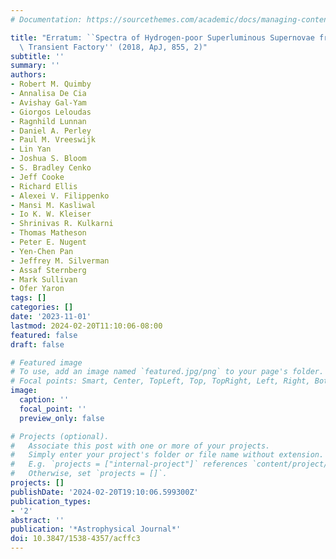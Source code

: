 ```yaml
---
# Documentation: https://sourcethemes.com/academic/docs/managing-content/

title: "Erratum: ``Spectra of Hydrogen-poor Superluminous Supernovae from the Palomar\
  \ Transient Factory'' (2018, ApJ, 855, 2)"
subtitle: ''
summary: ''
authors:
- Robert M. Quimby
- Annalisa De Cia
- Avishay Gal-Yam
- Giorgos Leloudas
- Ragnhild Lunnan
- Daniel A. Perley
- Paul M. Vreeswijk
- Lin Yan
- Joshua S. Bloom
- S. Bradley Cenko
- Jeff Cooke
- Richard Ellis
- Alexei V. Filippenko
- Mansi M. Kasliwal
- Io K. W. Kleiser
- Shrinivas R. Kulkarni
- Thomas Matheson
- Peter E. Nugent
- Yen-Chen Pan
- Jeffrey M. Silverman
- Assaf Sternberg
- Mark Sullivan
- Ofer Yaron
tags: []
categories: []
date: '2023-11-01'
lastmod: 2024-02-20T11:10:06-08:00
featured: false
draft: false

# Featured image
# To use, add an image named `featured.jpg/png` to your page's folder.
# Focal points: Smart, Center, TopLeft, Top, TopRight, Left, Right, BottomLeft, Bottom, BottomRight.
image:
  caption: ''
  focal_point: ''
  preview_only: false

# Projects (optional).
#   Associate this post with one or more of your projects.
#   Simply enter your project's folder or file name without extension.
#   E.g. `projects = ["internal-project"]` references `content/project/deep-learning/index.md`.
#   Otherwise, set `projects = []`.
projects: []
publishDate: '2024-02-20T19:10:06.599300Z'
publication_types:
- '2'
abstract: ''
publication: '*Astrophysical Journal*'
doi: 10.3847/1538-4357/acffc3
---
```

